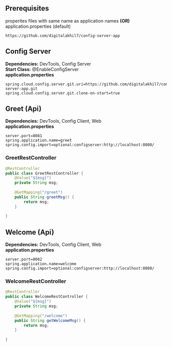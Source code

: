 ## Prerequisites
properites files with same name as application names **(OR)** application.properties (default)
```git
https://github.com/digitalakhil7/config-server-app
```

## Config Server
**Dependencies:** DevTools, Config Server<br>
**Start Class:** @EnableConfigServer<br>
**application.properties**
```properties
spring.cloud.config.server.git.uri=https://github.com/digitalakhil7/config-server-app.git
spring.cloud.config.server.git.clone-on-start=true
```
## Greet (Api)
**Dependencies:** DevTools, Config Client, Web<br>
**application.properties**
```properties
server.port=8081
spring.application.name=greet
spring.config.import=optional:configserver:http://localhost:8080/
```
### GreetRestController
```java
@RestController
public class GreetRestController {
	@Value("${msg}")
	private String msg;
	
	@GetMapping("/greet")
	public String greetMsg() {
		return msg;
	}
	
}
```
## Welcome (Api)
**Dependencies:** DevTools, Config Client, Web<br>
**application.properties**
```properties
server.port=8082
spring.application.name=welcome
spring.config.import=optional:configserver:http://localhost:8080/
```
### WelcomeRestController
```java
@RestController
public class WelcomeRestController {
	@Value("${msg}")
	private String msg;
	
	@GetMapping("/welcome")
	public String getWelcomeMsg() {
		return msg;
	}
	
}
```
